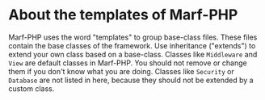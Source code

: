 <h1>About the templates of Marf-PHP</h1>


Marf-PHP uses the word "templates" to group base-class files. These files contain the base classes of the framework. Use inheritance ("extends") to extend your own class based on a base-class. Classes like <code>Middleware</code> and <code>View</code> are default classes in Marf-PHP. You should not remove or change them if you don't know what you are doing. Classes like <code>Security</code> or <code>Database</code> are not listed in here, because they should not be extended by a custom class.
